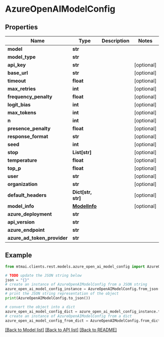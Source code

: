 # AzureOpenAIModelConfig


## Properties

Name | Type | Description | Notes
------------ | ------------- | ------------- | -------------
**model** | **str** |  | 
**model_type** | **str** |  | 
**api_key** | **str** |  | [optional] 
**base_url** | **str** |  | [optional] 
**timeout** | **float** |  | [optional] 
**max_retries** | **int** |  | [optional] 
**frequency_penalty** | **float** |  | [optional] 
**logit_bias** | **int** |  | [optional] 
**max_tokens** | **int** |  | [optional] 
**n** | **int** |  | [optional] 
**presence_penalty** | **float** |  | [optional] 
**response_format** | **str** |  | [optional] 
**seed** | **int** |  | [optional] 
**stop** | **List[str]** |  | [optional] 
**temperature** | **float** |  | [optional] 
**top_p** | **float** |  | [optional] 
**user** | **str** |  | [optional] 
**organization** | **str** |  | [optional] 
**default_headers** | **Dict[str, str]** |  | [optional] 
**model_info** | [**ModelInfo**](ModelInfo.md) |  | [optional] 
**azure_deployment** | **str** |  | 
**api_version** | **str** |  | 
**azure_endpoint** | **str** |  | 
**azure_ad_token_provider** | **str** |  | 

## Example

```python
from mtmai.clients.rest.models.azure_open_ai_model_config import AzureOpenAIModelConfig

# TODO update the JSON string below
json = "{}"
# create an instance of AzureOpenAIModelConfig from a JSON string
azure_open_ai_model_config_instance = AzureOpenAIModelConfig.from_json(json)
# print the JSON string representation of the object
print(AzureOpenAIModelConfig.to_json())

# convert the object into a dict
azure_open_ai_model_config_dict = azure_open_ai_model_config_instance.to_dict()
# create an instance of AzureOpenAIModelConfig from a dict
azure_open_ai_model_config_from_dict = AzureOpenAIModelConfig.from_dict(azure_open_ai_model_config_dict)
```
[[Back to Model list]](../README.md#documentation-for-models) [[Back to API list]](../README.md#documentation-for-api-endpoints) [[Back to README]](../README.md)


